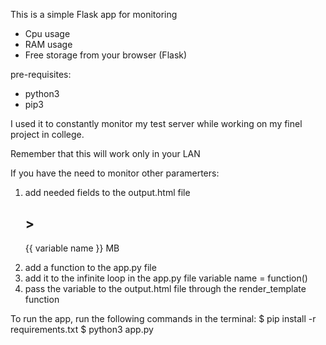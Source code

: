 This is a simple Flask app for monitoring 
- Cpu usage
- RAM usage
- Free storage
from your browser (Flask)

pre-requisites:
- python3
- pip3

I used it to constantly monitor my test server while working on my finel project in college.

Remember that this will work only in your LAN

If you have the need to monitor other paramerters:
1. add needed fields to the output.html file
    <div class="parameter">
        <h2><parameter name>></h2>
        <p>{{ variable name }} MB</p>
    </div>
2. add a function to the app.py file
3. add it to the infinite loop in the app.py file
    variable name = function()
4. pass the variable to the output.html file through the render_template function

To run the app, run the following commands in the terminal:
$ pip install -r requirements.txt
$ python3 app.py
